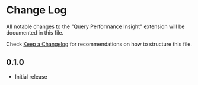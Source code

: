 # Change Log
All notable changes to the "Query Performance Insight" extension will be documented in this file.

Check [Keep a Changelog](http://keepachangelog.com/) for recommendations on how to structure this file.

## 0.1.0
- Initial release
